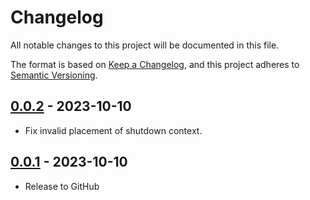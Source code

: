 # Changelog

All notable changes to this project will be documented in this file.

The format is based on [Keep a Changelog](https://keepachangelog.com/en/1.0.0/),
and this project adheres to [Semantic Versioning](https://semver.org/spec/v2.0.0.html).

## [0.0.2] - 2023-10-10

 * Fix invalid placement of shutdown context.

## [0.0.1] - 2023-10-10

 * Release to GitHub

[0.0.2]: https://github.com/SevenOfSpades/go-composition-runner/releases/tag/v0.0.2
[0.0.1]: https://github.com/SevenOfSpades/go-composition-runner/releases/tag/v0.0.1